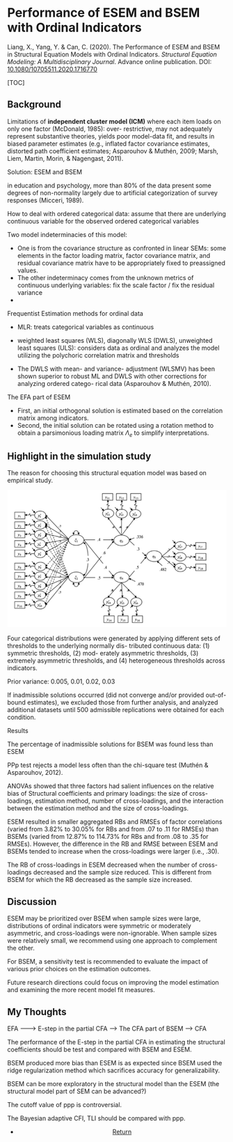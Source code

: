 # Performance of ESEM and BSEM with Ordinal Indicators

Liang, X., Yang, Y. & Can, C. (2020). The Performance of ESEM and BSEM in Structural Equation Models with Ordinal Indicators. *Structural Equation Modeling: A Multidisciplinary Journal*. Advance online publication. DOI: [10.1080/10705511.2020.1716770](https://doi.org/10.1080/10705511.2020.1716770)

[TOC]

## Background

Limitations of **independent cluster model (ICM)** where each item loads on only one factor (McDonald, 1985): over- restrictive, may not adequately represent substantive theories, yields poor model-data fit, and results in biased parameter estimates (e.g., inflated factor covariance estimates, distorted path coefficient estimates; Asparouhov & Muthén, 2009; Marsh, Liem, Martin, Morin, & Nagengast, 2011).

Solution: ESEM and BSEM



in education and psychology, more than 80% of the data present some degrees of non-normality largely due to artificial categorization of survey responses (Micceri, 1989). 



How to deal with ordered categorical data: assume that there are underlying continuous variable for the observed ordered categorical variables

Two model indeterminacies of this model:

- One is from the covariance structure as confronted in linear SEMs: some elements in the factor loading matrix, factor covariance matrix, and residual covariance matrix have to be appropriately fixed to preassigned values.
- The other indeterminacy comes from the unknown metrics of continuous underlying variables: fix the scale factor / fix the residual variance
- 

Frequentist Estimation methods for ordinal data

- MLR: treats categorical variables as continuous

- weighted least squares (WLS), diagonally WLS (DWLS), unweighted least squares (ULS): considers data as ordinal and analyzes the model utilizing the polychoric correlation matrix and thresholds

- The DWLS with mean- and variance- adjustment (WLSMV) has been shown superior to robust ML and DWLS with other corrections for analyzing ordered catego- rical data (Asparouhov & Muthén, 2010).



The EFA part of ESEM

- First, an initial orthogonal solution is estimated based on the correlation matrix among indicators. 
- Second, the initial solution can be rotated using a rotation method to obtain a parsimonious loading matrix $Λ_e$ to simplify interpretations. 

## Highlight in the simulation study

The reason for choosing this structural equation model was based on empirical study.



![bsem_model](fig/bsem_model.png)

Four categorical distributions were generated by applying different sets of thresholds to the underlying normally dis- tributed continuous data: (1) symmetric thresholds, (2) mod- erately asymmetric thresholds, (3) extremely asymmetric thresholds, and (4) heterogeneous thresholds across indicators. 

Prior variance: 0.005, 0.01, 0.02, 0.03

If inadmissible solutions occurred (did not converge and/or provided out-of-bound estimates), we excluded those from further analysis, and analyzed additional datasets until 500 admissible replications were obtained for each condition.



Results

The percentage of inadmissible solutions for BSEM was found less than ESEM

PPp test rejects a model less often than the chi-square test (Muthén & Asparouhov, 2012).

ANOVAs showed that three factors had salient influences on the relative bias of Structural coefficients and primary loadings: the size of cross-loadings, estimation method, number of cross-loadings, and the interaction between the estimation method and the size of cross-loadings. 

ESEM resulted in smaller aggregated RBs and RMSEs of factor correlations (varied from 3.82% to 30.05% for RBs and from .07 to .11 for RMSEs) than BSEMs (varied from 12.87% to 114.73% for RBs and from .08 to .35 for RMSEs). However, the difference in the RB and RMSE between ESEM and BSEMs tended to increase when the cross-loadings were larger (i.e., .30).

The RB of cross-loadings in ESEM decreased when the number of cross-loadings decreased and the sample size reduced. This is different from BSEM for which the RB decreased as the sample size increased. 



## Discussion

ESEM may be prioritized over BSEM when sample sizes were large, distributions of ordinal indicators were symmetric or moderately asymmetric, and cross-loadings were non-ignorable. When sample sizes were relatively small, we recommend using one approach to complement the other. 

For BSEM, a sensitivity test is recommended to evaluate the impact of various prior choices on the estimation outcomes.

Future research directions could focus on improving the model estimation and examining the more recent model fit measures. 



## My Thoughts

EFA ---> E-step in the partial CFA --> The CFA part of BSEM --> CFA

The performance of the E-step in the partial CFA in estimating the structural coefficients should be test and compared with BSEM and ESEM.



BSEM produced more bias than ESEM is as expected since BSEM used the ridge regularization method which sacrifices accuracy for generalizability.

BSEM can be more exploratory in the structural model than the ESEM (the structural model part of SEM can be advanced?)



The cutoff value of ppp is controversial. 

The Bayesian adaptive CFI, TLI should be compared with ppp.





<center>
<ul class="actions">
<li><a href="https://www.lijinzhang.xyz/blog_200520_summary.html" class="button">Return</a></li>
</ul>			
</center>